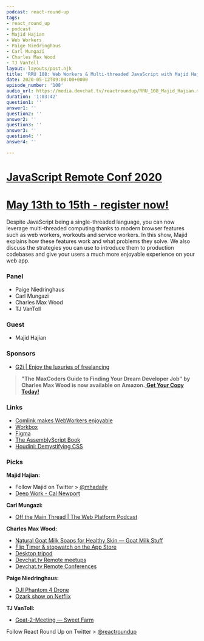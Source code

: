```yaml
---
podcast: react-round-up
tags:
- react_round_up
- podcast
- Majid Hajian
- Web Workers
- Paige Niedringhaus
- Carl Mungazi
- Charles Max Wood
- TJ VanToll
layout: layouts/post.njk
title: 'RRU 108: Web Workers & Multi-threaded JavaScript with Majid Hajian'
date: 2020-05-12T09:00:00+0000
episode_number: '108'
audio_url: https://media.devchat.tv/reactroundup/RRU_108_Majid_Hajian.mp3
duration: '1:03:42'
question1: ''
answer1: ''
question2: ''
answer2: ''
question3: ''
answer3: ''
question4: ''
answer4: ''

---
```

# [JavaScript Remote Conf 2020](https://devchat.tv/conferences/javascript-remote-2020/ "JavaScript Remote Conf 2020")

# [May 13th to 15th - register now!](https://devchat.tv/conferences/javascript-remote-2020/ "JavaScript Remote Conf 2020")

Despite JavaScript being a single-threaded language, you can now leverage multi-threaded computing thanks to modern browser features such as web workers, workouts and service workers. In this show, Majid explains how these features work and what problems they solve. We also discuss the strategies you can use to introduce them to production codebases and give your users a much more enjoyable experience on your web app.

### **Panel**

* Paige Niedringhaus
* Carl Mungazi
* Charles Max Wood
* TJ VanToll

### **Guest**

* Majid Hajian

### **Sponsors**

* [G2i | Enjoy the luxuries of freelancing](https://www.g2i.co/?utm_source=React_Roundup&utm_medium=Podcast&utm_campaign=DevCha)

> **"The MaxCoders Guide to Finding Your Dream Developer Job" by Charles Max Wood is now available on Amazon.**[ **Get Your Copy Today!**](https://www.amazon.com/gp/product/B081MBL5C9/ref=as_li_ss_tl?ie=UTF8&linkCode=sl1&tag=devchattv-20&linkId=9d61363241636e2546ef46abba198746&language=en_US)

### **Links**

* [Comlink makes WebWorkers enjoyable](https://github.com/GoogleChromeLabs/comlink)
* [Workbox](https://developers.google.com/web/tools/workbox)
* [Figma](https://www.figma.com/)
* [The AssemblyScript Book](https://docs.assemblyscript.org/)
* [Houdini: Demystifying CSS](https://developers.google.com/web/updates/2016/05/houdini#worklets)

### **Picks**

**Majid Hajian:**

* Follow Majid on Twitter > [@mhadaily](https://twitter.com/mhadaily)
* [Deep Work - Cal Newport](https://www.amazon.com/Deep-Work-Focused-Success-Distracted/dp/1455586692)

**Carl Mungazi:**

* [Off the Main Thread | The Web Platform Podcast](https://thewebplatformpodcast.com/194-off-the-main-thread)

**Charles Max Wood:**

* [Natural Goat Milk Soaps for Healthy Skin — Goat Milk Stuff](https://goatmilkstuff.com/)
* [‎Flip Timer & stopwatch on the App Store](https://apps.apple.com/us/app/flip-timer-stopwatch/id1304344207)
* [Desktop tripod](https://amzn.to/3eiTUWZ)
* [Devchat.tv Remote meetups](https://devchat.tv/meetups/)
* [Devchat.tv Remote Conferences](https://devchat.tv/conferences/)

**Paige Niedringhaus:**

* [DJI Phantom 4 Drone](https://www.dji.com/phantom-4-adv?site=brandsite&from=landing_page)
* [Ozark show on Netflix](https://www.netflix.com/title/80117552)

**TJ VanToll:**

* [Goat-2-Meeting — Sweet Farm](https://www.sweetfarm.org/goat-2-meeting)

Follow React Round Up on Twitter > [@reactroundup](https://twitter.com/reactroundup)